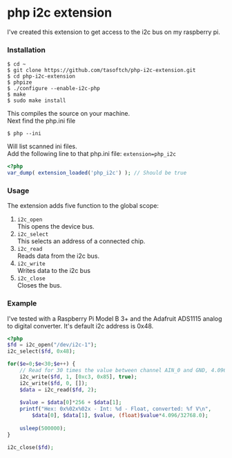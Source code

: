 # php i2c extension
I've created this extension to get access to the i2c bus on my raspberry pi.

### Installation
```bin
$ cd ~
$ git clone https://github.com/tasoftch/php-i2c-extension.git
$ cd php-i2c-extension
$ phpize
$ ./configure --enable-i2c-php
$ make
$ sudo make install
```
This compiles the source on your machine.  
Next find the php.ini file
```bin
$ php --ini
```
Will list scanned ini files.  
Add the following line to that php.ini file:
```extension=php_i2c```
```php
<?php
var_dump( extension_loaded('php_i2c') ); // Should be true
```

### Usage
The extension adds five function to the global scope:
1. ```i2c_open```  
    This opens the device bus.
1. ```i2c_select```  
    This selects an address of a connected chip.
1. ```i2c_read```  
    Reads data from the i2c bus.
1. ```i2c_write```  
    Writes data to the i2c bus
1. ```i2c_close```  
    Closes the bus.
    
### Example
I've tested with a Raspberry Pi Model B 3+ and the Adafruit ADS1115 analog to digital converter.
It's default i2c address is 0x48.
```php
<?php
$fd = i2c_open("/dev/i2c-1");
i2c_select($fd, 0x48);

for($e=0;$e<30;$e++) {
    // Read for 30 times the value between channel AIN_0 and GND, 4.096 V, 128 samples/s
    i2c_write($fd, 1, [0xc3, 0x85], true);
    i2c_write($fd, 0, []);
    $data = i2c_read($fd, 2);
    
    $value = $data[0]*256 + $data[1];
    printf("Hex: 0x%02x%02x - Int: %d - Float, converted: %f V\n",
        $data[0], $data[1], $value, (float)$value*4.096/32768.0);
    
    usleep(500000);
}

i2c_close($fd);
```
